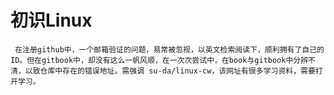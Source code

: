 # 初识Linux
     在注册github中，一个邮箱验证的问题，易常被忽视，以英文检索阅读下，顺利拥有了自己的ID。但在gitbook中，却没有这么一帆风顺，在一次次尝试中，在book与gitbook中分辨不清，以致仓库中存在的错误地址。需强调 su-da/linux-cw，该网址有很多学习资料，需要打开学习。